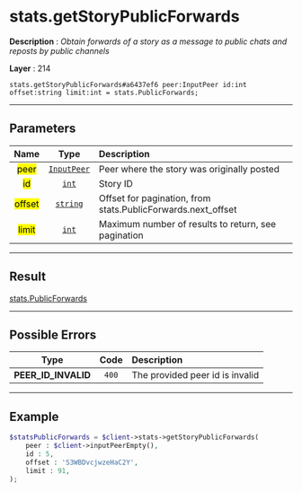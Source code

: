 # stats.getStoryPublicForwards

**Description** : *Obtain forwards of a story as a message to public chats and reposts by public channels*

**Layer** : 214

```tl
stats.getStoryPublicForwards#a6437ef6 peer:InputPeer id:int offset:string limit:int = stats.PublicForwards;
```

---

## Parameters

| Name | Type | Description |
| :---: | :---: | :--- |
| <mark>peer</mark> | [`InputPeer`](type/InputPeer) | Peer where the story was originally posted |
| <mark>id</mark> | [`int`](type/int) | Story ID |
| <mark>offset</mark> | [`string`](type/string) | Offset for pagination, from stats.PublicForwards.next_offset |
| <mark>limit</mark> | [`int`](type/int) | Maximum number of results to return, see pagination |

---

## Result

[stats.PublicForwards](type/stats.PublicForwards)

---

## Possible Errors

| Type | Code | Description |
| :---: | :---: | :--- |
| **PEER_ID_INVALID** | `400` | The provided peer id is invalid |

---

## Example

```php
$statsPublicForwards = $client->stats->getStoryPublicForwards(
	peer : $client->inputPeerEmpty(),
	id : 5,
	offset : 'S3WBDvcjwzeHaC2Y',
	limit : 91,
);
```
